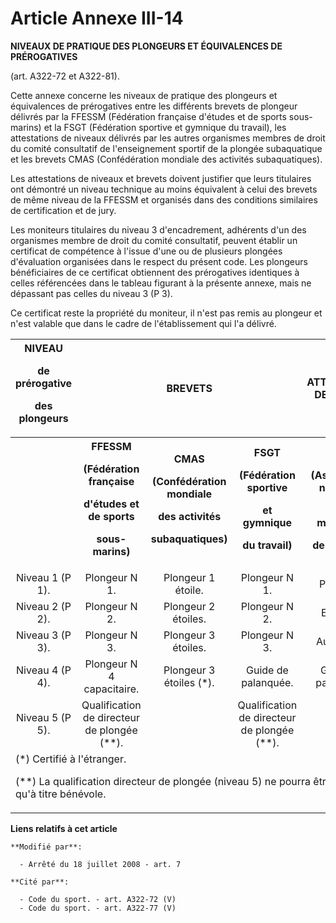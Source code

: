 # Article Annexe III-14

**NIVEAUX DE PRATIQUE DES PLONGEURS  ET ÉQUIVALENCES DE PRÉROGATIVES**

(art. A322-72 et A322-81).

Cette annexe concerne les niveaux de pratique des plongeurs et équivalences de prérogatives entre les différents brevets de
plongeur délivrés par la FFESSM (Fédération française d'études et de sports sous-marins) et la FSGT (Fédération sportive et
gymnique du travail), les attestations de niveaux délivrés par les autres organismes membres de droit du comité consultatif
de l'enseignement sportif de la plongée subaquatique et les brevets CMAS (Confédération mondiale des activités
subaquatiques).

Les attestations de niveaux et brevets doivent justifier que leurs titulaires ont démontré un niveau technique au moins
équivalent à celui des brevets de même niveau de la FFESSM et organisés dans des conditions similaires de certification et de
jury.

Les moniteurs titulaires du niveau 3 d'encadrement, adhérents d'un des organismes membre de droit du comité consultatif,
peuvent établir un certificat de compétence à l'issue d'une ou de plusieurs plongées d'évaluation organisées dans le respect
du présent code. Les plongeurs bénéficiaires de ce certificat obtiennent des prérogatives identiques à celles référencées
dans le tableau figurant à la présente annexe, mais ne dépassant pas celles du niveau 3 (P 3).

Ce certificat reste la propriété du moniteur, il n'est pas remis au plongeur et n'est valable que dans le cadre de
l'établissement qui l'a délivré. 

<table>
    <tbody>
      <tr>
        <th>NIVEAU

de prérogative

des plongeurs

</th>
        <th colspan="3">BREVETS

</th>
        <th>ATTESTATION DE NIVEAU

</th>
      </tr>
      <tr>
        <th>
        </th><th>FFESSM

(Fédération française

d'études et de sports

sous-marins)

</th>
        <th>CMAS

(Confédération mondiale

des activités

subaquatiques)

</th>
        <th>FSGT

(Fédération sportive

et gymnique

du travail)

</th>
        <th>ANMP

(Association nationale

des moniteurs

de plongée)

</th>
        <th>SNMP

(Syndicat national

des moniteurs

de plongée)

</th>
      </tr>
      <tr>
        <td align="center">Niveau 1 (P 1).

</td>
        <td align="center">Plongeur N 1.

</td>
        <td align="center">Plongeur 1 étoile.

</td>
        <td align="center">Plongeur N 1.

</td>
        <td align="center">Plongeur.

</td>
        <td align="center">Plongeur.

</td>
      </tr>
      <tr>
        <td align="center">Niveau 2 (P 2).

</td>
        <td align="center">Plongeur N 2.

</td>
        <td align="center">Plongeur 2 étoiles.

</td>
        <td align="center">Plongeur N 2.

</td>
        <td align="center">Equipier.

</td>
        <td align="center">Plongeur confirmé.

</td>
      </tr>
      <tr>
        <td align="center">Niveau 3 (P 3).

</td>
        <td align="center">Plongeur N 3.

</td>
        <td align="center">Plongeur 3 étoiles.

</td>
        <td align="center">Plongeur N 3.

</td>
        <td align="center">Autonome.

</td>
        <td align="center">Plongeur autonome.

</td>
      </tr>
      <tr>
        <td align="center">Niveau 4 (P 4).

</td>
        <td align="center">Plongeur N 4 capacitaire.

</td>
        <td align="center">Plongeur 3 étoiles (*).

</td>
        <td align="center">Guide de palanquée.

</td>
        <td align="center">Guide de palanquée.

</td>
        <td align="center">Guide de palanquée.

</td>
      </tr>
      <tr>
        <td align="center">Niveau 5 (P 5).

</td>
        <td align="center">Qualification de directeur de plongée (**).

</td>
        <td align="center">

</td>
        <td align="center">Qualification de directeur de plongée (**). 

</td>
        <td align="center">

</td>
        <td align="center">Directeur de plongée (**).

</td>
      </tr>
      <tr>
        <td colspan="5">(*) Certifié à l'étranger.

(**) La qualification directeur de plongée (niveau 5) ne pourra être exercée qu'à titre bénévole.

</td>
      </tr>
    </tbody>
  </table>

**Liens relatifs à cet article**

	**Modifié par**:

	  - Arrêté du 18 juillet 2008 - art. 7

	**Cité par**:

	  - Code du sport. - art. A322-72 (V)
	  - Code du sport. - art. A322-77 (V)
